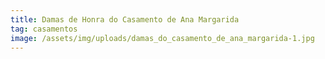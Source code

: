```yaml
---
title: Damas de Honra do Casamento de Ana Margarida
tag: casamentos
image: /assets/img/uploads/damas_do_casamento_de_ana_margarida-1.jpg
---
```


